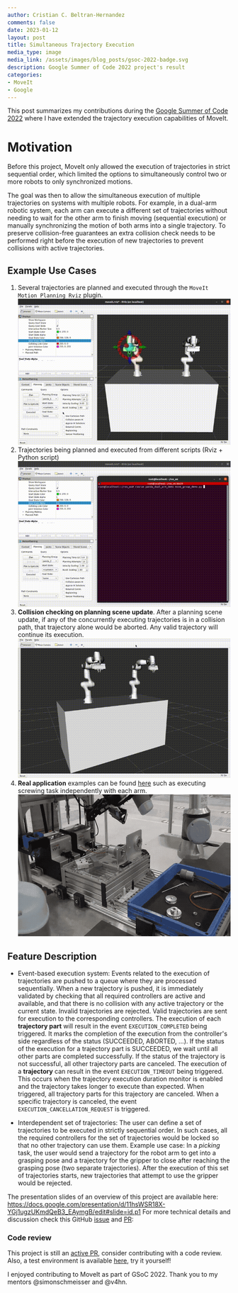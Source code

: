 ```yaml
---
author: Cristian C. Beltran-Hernandez
comments: false
date: 2023-01-12
layout: post
title: Simultaneous Trajectory Execution
media_type: image
media_link: /assets/images/blog_posts/gsoc-2022-badge.svg
description: Google Summer of Code 2022 project's result
categories:
- MoveIt
- Google
---
```


This post summarizes my contributions during the [Google Summer of Code 2022](https://summerofcode.withgoogle.com/programs/2022/projects/mpusZVc2) where I have extended the trajectory execution capabilities of MoveIt. 

# Motivation

Before this project, MoveIt only allowed the execution of trajectories in strict sequential order, which limited the options to simultaneously control two or more robots to only synchronized motions.

The goal was then to allow the simultaneous execution of multiple trajectories on systems with multiple robots.  For example, in a dual-arm robotic system, each arm can execute a different set of trajectories without needing to wait for the other arm to finish moving (sequential execution) or manually synchronizing the motion of both arms into a single trajectory. To preserve collision-free guarantees an extra collision check needs to be performed right before the execution of new trajectories to prevent collisions with active trajectories. 

## Example Use Cases
1. Several trajectories are planned and executed through the `MoveIt Motion Planning Rviz` plugin. 
![simultaneous-execution-rviz](https://github.com/ros-planning/moveit.ros.org/raw/main/assets/images/blog_posts/gsoc_2022/demo-simultaneous-execution1.gif)
2. Trajectories being planned and executed from different scripts (Rviz + Python script)
![simultaneous-execution-python-rviz](https://github.com/ros-planning/moveit.ros.org/raw/main/assets/images/blog_posts/gsoc_2022/demo-simultaneous-execution2.gif)
3. **Collision checking on planning scene update**. After a planning scene update, if any of the concurrently executing trajectories is in a collision path, that trajectory alone would be aborted. Any valid trajectory will continue its execution.
![planning-scene-update](https://github.com/ros-planning/moveit.ros.org/raw/main/assets/images/blog_posts/gsoc_2022/pln-scene-update.gif)
4. **Real application** examples can be found [here](https://github.com/ros-planning/moveit/pull/2810) such as executing screwing task independently with each arm.
![simultaneous-screwing](https://github.com/ros-planning/moveit.ros.org/raw/main/assets/images/blog_posts/gsoc_2022/real-simultaneous-execution.gif)


## Feature Description
- Event-based execution system: Events related to the execution of trajectories are pushed to a queue where they are processed sequentially.
  When a new trajectory is pushed, it is immediately validated by checking that all required controllers are active and available, and that there is no collision with any active trajectory or the current state. Invalid trajectories are rejected. Valid trajectories are sent for execution to the corresponding controllers. 
  The execution of each **trajectory part** will result in the event `EXECUTION_COMPLETED` being triggered. It marks the completion of the execution from the controller's side regardless of the status (SUCCEEDED, ABORTED, ...). If the status of the execution for a trajectory part is SUCCEEDED, we wait until all other parts are completed successfully. If the status of the trajectory is not successful, all other trajectory parts are canceled.
  The execution of a **trajectory** can result in the event `EXECUTION_TIMEOUT` being triggered. This occurs when the trajectory execution duration monitor is enabled and the trajectory takes longer to execute than expected. When triggered, all trajectory parts for this trajectory are canceled.
  When a specific trajectory is canceled, the event `EXECUTION_CANCELLATION_REQUEST` is triggered. 

- Interdependent set of trajectories: The user can define a set of trajectories to be executed in strictly sequential order. In such cases, all the required controllers for the set of trajectories would be locked so that no other trajectory can use them. Example use case: In a _picking_ task, the user would send a trajectory for the robot arm to get into a grasping pose and a trajectory for the gripper to close after reaching the grasping pose (two separate trajectories). After the execution of this set of trajectories starts, new trajectories that attempt to use the gripper would be rejected.

The presentation slides of an overview of this project are available here:  https://docs.google.com/presentation/d/11hsWSR18X-YGj1ugzUKmdQeB3_EAymgB/edit#slide=id.p1
For more technical details and discussion check this GitHub [issue](https://github.com/ros-planning/moveit/issues/3156) and [PR](https://github.com/ros-planning/moveit/pull/3243):

### Code review
This project is still an [active PR](https://github.com/ros-planning/moveit/pull/3243), consider contributing with a code review.
Also, a test environment is available [here](https://github.com/cambel/moveit_simultaneous_motions_demo), try it yourself!

I enjoyed contributing to MoveIt as part of GSoC 2022. Thank you to my mentors @simonschmeisser and @v4hn.
